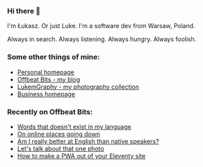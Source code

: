 ### Hi there 👋

I'm Łukasz. Or just Luke. I'm a software dev from Warsaw, Poland.

Always in search. Always listening. Always hungry. Always foolish.

### Some other things of mine:

* [Personal homepage](https://lukaszwojcik.net/)
* [Offbeat Bits - my blog](https://offbeatbits.com/)
* [LukemGraphy - my photography collection](https://lukemgraphy.eu/)
* [Business homepage](https://lukem.net/)

### Recently on Offbeat Bits:

<!-- BLOG-POST-LIST:START -->
- [Words that doesn&#39;t exist in my language](https://offbeatbits.com/words-that-doesnt-exist-in-my-language/)
- [On online places going down](https://offbeatbits.com/on-online-places-going-down/)
- [Am I really better at English than native speakers?](https://offbeatbits.com/am-i-really-better-at-english-than-native-speakers/)
- [Let&#39;s talk about that one photo](https://offbeatbits.com/lets-talk-about-that-one-photo/)
- [How to make a PWA out of your Eleventy site](https://offbeatbits.com/how-to-make-a-pwa-out-of-your-eleventy-site/)
<!-- BLOG-POST-LIST:END -->
